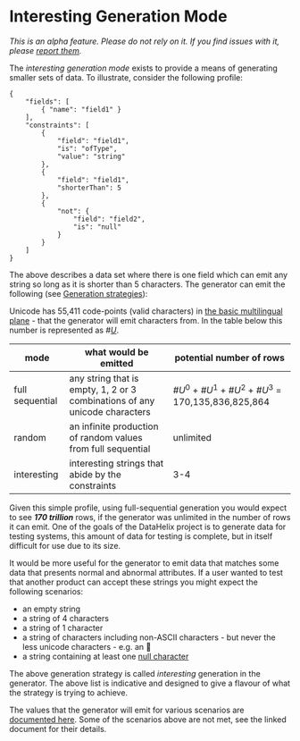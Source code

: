 # Interesting Generation Mode

_This is an alpha feature. Please do not rely on it. If you find issues with it, please [report them](https://github.com/finos/datahelix/issues)._

The _interesting generation mode_ exists to provide a means of generating smaller sets of data. To illustrate, consider the following profile:

```
{
    "fields": [
		{ "name": "field1" }
	],
	"constraints": [
		{
			"field": "field1",
			"is": "ofType",
			"value": "string"
		},
		{
			"field": "field1",
			"shorterThan": 5
		},
		{
			"not": {
				"field": "field2",
				"is": "null"
			}
		}	
	]
}
```

The above describes a data set where there is one field which can emit any string so long as it is shorter than 5 characters. The generator can emit the following (see [Generation strategies](https://github.com/ScottLogic/datahelix/blob/master/docs/Options/GenerateOptions.md)):

Unicode has 55,411 code-points (valid characters) in [the basic multilingual plane](https://en.wikipedia.org/wiki/Plane_(Unicode)) - that the generator will emit characters from. In the table below this number is represented as _#[U](https://en.wikipedia.org/wiki/Universal_set)_.

| mode | what would be emitted | potential number of rows |
| ---- | ---- | ---- |
| full sequential | any string that is empty, 1, 2 or 3 combinations of any unicode characters | _#U_<sup>0</sup> + _#U_<sup>1</sup> + _#U_<sup>2</sup> + _#U_<sup>3</sup> = 170,135,836,825,864 |
| random | an infinite production of random values from full sequential | unlimited |
| interesting | interesting strings that abide by the constraints | 3-4 |

Given this simple profile, using full-sequential generation you would expect to see _**170 trillion**_ rows, if the generator was unlimited in the number of rows it can emit. One of the goals of the DataHelix project is to generate data for testing systems, this amount of data for testing is complete, but in itself difficult for use due to its size.

It would be more useful for the generator to emit data that matches some data that presents normal and abnormal attributes. If a user wanted to test that another product can accept these strings you might expect the following scenarios:

* an empty string
* a string of 4 characters
* a string of 1 character
* a string of characters including non-ASCII characters - but never the less unicode characters - e.g. an :slightly_smiling_face:
* a string containing at least one [null character](https://en.wikipedia.org/wiki/Null_character)

The above generation strategy is called _interesting_ generation in the generator. The above list is indicative and designed to give a flavour of what the strategy is trying to achieve. 

The values that the generator will emit for various scenarios are [documented here](../generationTypes/GenerationTypes.md#interesting). Some of the scenarios above are not met, see the linked document for their details.